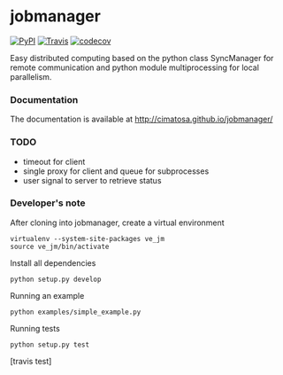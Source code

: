 jobmanager
==========
[![PyPI](http://img.shields.io/pypi/v/jobmanager.svg)](https://pypi.python.org/pypi/jobmanager)
[![Travis](http://img.shields.io/travis/cimatosa/jobmanager.svg?label=tests)](https://travis-ci.org/cimatosa/jobmanager)
[![codecov](https://codecov.io/gh/cimatosa/jobmanager/branch/master/graph/badge.svg)](https://codecov.io/gh/cimatosa/jobmanager)


Easy distributed computing based on the python class SyncManager for remote communication and python module multiprocessing for local parallelism.

### Documentation
The documentation is available at http://cimatosa.github.io/jobmanager/ 

### TODO
  * timeout for client
  * single proxy for client and queue for subprocesses
  * user signal to server to retrieve status


### Developer's note
After cloning into jobmanager, create a virtual environment

    virtualenv --system-site-packages ve_jm
    source ve_jm/bin/activate

Install all dependencies

    python setup.py develop
    
Running an example

    python examples/simple_example.py

Running tests

    python setup.py test
    
[travis test]
